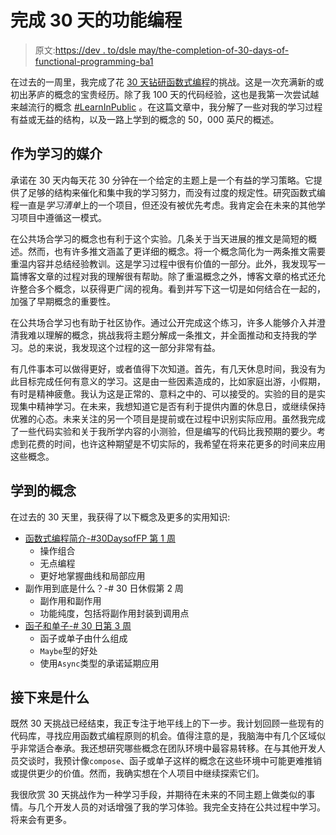# 完成 30 天的功能编程

> 原文:[https://dev . to/dsle may/the-completion-of-30-days-of-functional-programming-ba1](https://dev.to/dslemay/the-completion-of-30-days-of-functional-programming-ba1)

在过去的一周里，我完成了花 [30 天钻研函数式编程](https://www.dslemay.com/blog/2019/08/01/30-days-of-functional-programming)的挑战。这是一次充满新的或初出茅庐的概念的宝贵经历。除了我 100 天的代码经验，这也是我第一次尝试越来越流行的概念 [#LearnInPublic](https://twitter.com/search?q=%23LearnInPublic) 。在这篇文章中，我分解了一些对我的学习过程有益或无益的结构，以及一路上学到的概念的 50，000 英尺的概述。

## [](#approach-as-a-medium-of-learning)作为学习的媒介

承诺在 30 天内每天花 30 分钟在一个给定的主题上是一个有益的学习策略。它提供了足够的结构来催化和集中我的学习努力，而没有过度的规定性。研究函数式编程一直是*学习清单*上的一个项目，但还没有被优先考虑。我肯定会在未来的其他学习项目中遵循这一模式。

在公共场合学习的概念也有利于这个实验。几条关于当天进展的推文是简短的概述。然而，也有许多推文涵盖了更详细的概念。将一个概念简化为一两条推文需要重温内容并总结经验教训。这是学习过程中很有价值的一部分。此外，我发现写一篇博客文章的过程对我的理解很有帮助。除了重温概念之外，博客文章的格式还允许整合多个概念，以获得更广阔的视角。看到并写下这一切是如何结合在一起的，加强了早期概念的重要性。

在公共场合学习也有助于社区协作。通过公开完成这个练习，许多人能够介入并澄清我难以理解的概念，挑战我将主题分解成一条推文，并全面推动和支持我的学习。总的来说，我发现这个过程的这一部分非常有益。

有几件事本可以做得更好，或者值得下次知道。首先，有几天休息时间，我没有为此目标完成任何有意义的学习。这是由一些因素造成的，比如家庭出游，小假期，有时是精神疲惫。我认为这是正常的、意料之中的、可以接受的。实验的目的是实现集中精神学习。在未来，我想知道它是否有利于提供内置的休息日，或继续保持优雅的心态。未来关注的另一个项目是提前或在过程中识别实际应用。虽然我完成了一些代码实验和关于我所学内容的小测验，但是编写的代码比我预期的要少。考虑到花费的时间，也许这种期望是不切实际的，我希望在将来花更多的时间来应用这些概念。

## [](#concepts-learned)学到的概念

在过去的 30 天里，我获得了以下概念及更多的实用知识:

*   [函数式编程简介-#30DaysofFP 第 1 周](https://www.dslemay.com/blog/2019/08/12/an-intro-to-functional-programming-30daysoffp-week-1)
    *   操作组合
    *   无点编程
    *   更好地掌握曲线和局部应用
*   副作用到底是什么？-# 30 日休假第 2 周
    *   副作用和副作用
    *   功能纯度，包括将副作用封装到调用点
*   [函子和单子-# 30 日第 3 周](https://www.dslemay.com/blog/2019/09/03/functors-and-monads-30daysoffp-week-3)
    *   函子或单子由什么组成
    *   `Maybe`型的好处
    *   使用`Async`类型的承诺延期应用

## [](#whats-next)接下来是什么

既然 30 天挑战已经结束，我正专注于地平线上的下一步。我计划回顾一些现有的代码库，寻找应用函数式编程原则的机会。值得注意的是，我脑海中有几个区域似乎非常适合奉承。我还想研究哪些概念在团队环境中最容易转移。在与其他开发人员交谈时，我预计像`compose`、函子或单子这样的概念在这些环境中可能更难推销或提供更少的价值。然而，我确实想在个人项目中继续探索它们。

我很欣赏 30 天挑战作为一种学习手段，并期待在未来的不同主题上做类似的事情。与几个开发人员的对话增强了我的学习体验。我完全支持在公共过程中学习。将来会有更多。